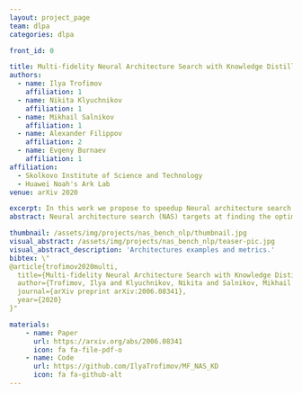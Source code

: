 ```yaml
---
layout: project_page
team: dlpa
categories: dlpa

front_id: 0

title: Multi-fidelity Neural Architecture Search with Knowledge Distillation
authors:
  - name: Ilya Trofimov
    affiliation: 1
  - name: Nikita Klyuchnikov
    affiliation: 1
  - name: Mikhail Salnikov
    affiliation: 1
  - name: Alexander Filippov
    affiliation: 2
  - name: Evgeny Burnaev
    affiliation: 1
affiliation:
  - Skolkovo Institute of Science and Technology
  - Huawei Noah's Ark Lab
venue: arXiv 2020

excerpt: In this work we propose to speedup Neural architecture search (NAS) by making low-fidelity evaluations of neural architectures with the knowledge distillaion.
abstract: Neural architecture search (NAS) targets at finding the optimal architecture of a neural network for a problem or a family of problems. Evaluations of neural architectures are very time-consuming. One of the possible ways to mitigate this issue is to use low-fidelity evaluations, namely training on a part of a dataset, fewer epochs, with fewer channels, etc. In this paper, we propose to improve low-fidelity evaluations of neural architectures by using a knowledge distillation. Knowledge distillation adds to a loss function a term forcing a network to mimic some teacher network. We carry out experiments on CIFAR-100 and ImageNet and study various knowledge distillation methods. We show that training on the small part of a dataset with such a modified loss function leads to a better selection of neural architectures than training with a logistic loss. The proposed low-fidelity evaluations were incorporated into a multi-fidelity search algorithm that outperformed the search based on high-fidelity evaluations only (training on a full dataset).

thumbnail: /assets/img/projects/nas_bench_nlp/thumbnail.jpg
visual_abstract: /assets/img/projects/nas_bench_nlp/teaser-pic.jpg
visual_abstract_description: 'Architectures examples and metrics.'
bibtex: \"
@article{trofimov2020multi,
  title={Multi-fidelity Neural Architecture Search with Knowledge Distillation},
  author={Trofimov, Ilya and Klyuchnikov, Nikita and Salnikov, Mikhail and Filippov, Alexander and Burnaev, Evgeny},
  journal={arXiv preprint arXiv:2006.08341},
  year={2020}
}"

materials:
    - name: Paper
      url: https://arxiv.org/abs/2006.08341
      icon: fa fa-file-pdf-o
    - name: Code
      url: https://github.com/IlyaTrofimov/MF_NAS_KD
      icon: fa fa-github-alt
---
```

